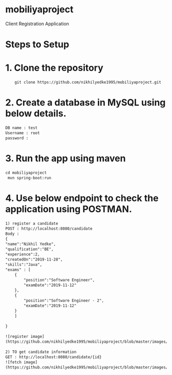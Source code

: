 # mobiliyaproject
Client Registration Application

# Steps to Setup

# 1. Clone the repository

    	git clone https://github.com/nikhilyedke1995/mobiliyaproject.git
  
# 2. Create a database in MySQL using below details.
  	DB name : test
  	Username : root
  	password : 
  
# 3. Run the app using maven 

  	cd mobiliyaproject
 	 mvn spring-boot:run

# 4. Use below endpoint to check the application using POSTMAN.

  	1) register a candidate 
  	POST : http://localhost:8080/candidate
  	Body : 
  	{
	"name":"Nikhil Yedke",
	"qualification":"BE",
	"experience":2,
	"createdOn":"2019-11-28",
	"skills":"Java",
	"exams" : [
		{
			"position":"Software Engineer",
			"examDate":"2019-11-12"
		},
		{
			"position":"Software Engineer - 2",
			"examDate":"2019-11-12"
		}
		]
	
	}
	
	![register image](https://github.com/nikhilyedke1995/mobiliyaproject/blob/master/images/candidatesave.PNG)

	2) TO get candidate information
	GET : http://localhost:8080/candidate/{id}
	![fetch image](https://github.com/nikhilyedke1995/mobiliyaproject/blob/master/images/fetchcandidate.PNG)
	

